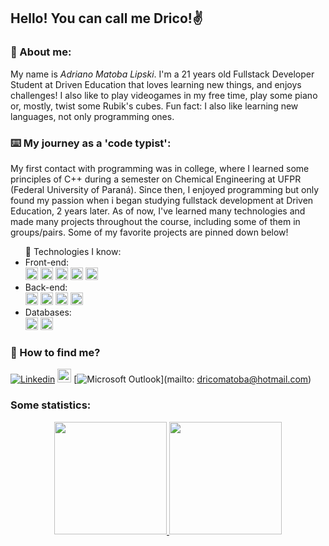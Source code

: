 ## Hello! You can call me Drico!✌️

### 🗿 About me:

My name is _Adriano Matoba Lipski_. I'm a 21 years old Fullstack Developer Student at Driven Education that loves learning new things, and enjoys challenges! I also like to play videogames in my free time, play some piano or, mostly, twist some Rubik's cubes. Fun fact: I also like learning new languages, not only programming ones.

### ⌨️ My journey as a 'code typist':

My first contact with programming was in college, where I learned some principles of C++ during a semester on Chemical Engineering at UFPR (Federal University of Paraná). Since then, I enjoyed programming but only found my passion when i began studying fullstack development at Driven Education, 2 years later. As of now, I've learned many technologies and made many projects throughout the course, including some of them in groups/pairs. Some of my favorite projects are pinned down below!

<ul>🌱 Technologies I know:
    <li> Front-end:
         <div style={display: 'flex'}>
           <img height="20" src="https://img.shields.io/badge/JavaScript-F7DF1E?style=for-the-badge&logo=javascript&logoColor=black" >
            <img height="20" src="https://img.shields.io/badge/CSS3-1572B6?style=for-the-badge&logo=css3&logoColor=white" >
            <img height="20" src="https://img.shields.io/badge/HTML5-E34F26?style=for-the-badge&logo=html5&logoColor=white" >
            <img height="20" src="https://img.shields.io/badge/React-20232A?style=for-the-badge&logo=react&logoColor=61DAFB" >
            <img height="20" src="https://img.shields.io/badge/styled--components-DB7093?style=for-the-badge&logo=styled-components&logoColor=white" >
        </div>
<li> Back-end:
        <div style={display: 'flex'}>
            <img height="20" src="https://img.shields.io/badge/TypeScript-007ACC?style=for-the-badge&logo=typescript&logoColor=white" >
            <img height="20" src="https://img.shields.io/badge/Node.js-43853D?style=for-the-badge&logo=node.js&logoColor=white">
            <img height="20" src="https://img.shields.io/badge/Express.js-404D59?style=for-the-badge" >
            <img height="20" src="https://img.shields.io/badge/json%20web%20tokens-323330?style=for-the-badge&logo=json-web-tokens&logoColor=pink" >
        </div>

<li> Databases:
        <div style={display: 'flex'}>
            <img height="20" src="https://img.shields.io/badge/PostgreSQL-316192?style=for-the-badge&logo=postgresql&logoColor=white" >
            <img height="20" src="https://img.shields.io/badge/MongoDB-4EA94B?style=for-the-badge&logo=mongodb&logoColor=white" >
        </div>
</ul>

### 🔎 How to find me?

[![Linkedin](https://img.shields.io/badge/-LinkedIn-blue?style=flat&logo=Linkedin&logoColor=white)](https://www.linkedin.com/in/amlipski/)
[<img src="https://img.shields.io/github/followers/adnanbezerra?label=follow&style=social" height="22" title="Follow me" />](https://github.com/dr1co)
[![Microsoft Outlook](https://img.shields.io/badge/Microsoft_Outlook-0078D4?style=for-the-badge&logo=microsoft-outlook&logoColor=white)](mailto: dricomatoba@hotmail.com)

### Some statistics:

<div align="center">
  <a href="https://github.com/dr1co">
  <img height="180em" src="https://github-readme-stats.vercel.app/api?username=dr1co&show_icons=true&theme=dark&include_all_commits=true&count_private=true"/>
  <img height="180em" src="https://github-readme-stats.vercel.app/api/top-langs/?username=dr1co&layout=compact&langs_count=7&theme=dark"/>
  </a>
</div>
